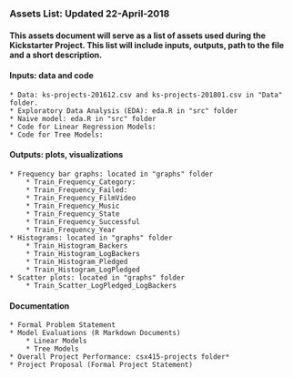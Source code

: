 ### Assets List:  Updated 22-April-2018

#### This assets document will serve as a list of assets used during the Kickstarter Project. This list will include inputs, outputs, path to the file and a short description.

#### Inputs: data and code

    * Data: ks-projects-201612.csv and ks-projects-201801.csv in "Data" folder. 
    * Exploratory Data Analysis (EDA): eda.R in "src" folder
    * Naive model: eda.R in "src" folder
    * Code for Linear Regression Models:
    * Code for Tree Models: 

#### Outputs: plots, visualizations
    
    * Frequency bar graphs: located in "graphs" folder
        * Train_Frequency_Category: 
        * Train_Frequency_Failed: 
        * Train_Frequency_FilmVideo
        * Train_Frequency_Music
        * Train_Frequency_State
        * Train_Frequency_Successful
        * Train_Frequency_Year
    * Histograms: located in "graphs" folder
        * Train_Histogram_Backers
        * Train_Histogram_LogBackers
        * Train_Histogram_Pledged
        * Train_Histogram_LogPledged
    * Scatter plots: located in "graphs" folder
        * Train_Scatter_LogPledged_LogBackers
    
    
#### Documentation

    * Formal Problem Statement
    * Model Evaluations (R Markdown Documents)
        * Linear Models
        * Tree Models
    * Overall Project Performance: csx415-projects folder*
    * Project Proposal (Formal Project Statement)
    

